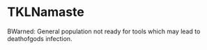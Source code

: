 # TKLNamaste
BWarned: General population not ready for tools which may lead to deathofgods infection.
